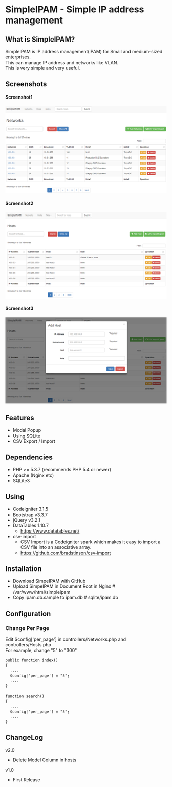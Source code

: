 # SimpleIPAM - Simple IP address management

## What is SimpleIPAM?
SimpleIPAM is IP address management(IPAM) for Small and medium-sized enterprises.  
This can manage IP address and networks like VLAN.  
This is very simple and very useful.  


## Screenshots
#### Screenshot1
![Network1](screenshots/Networks1.png)
#### Screenshot2
![Hosts1](screenshots/Hosts1.png)
#### Screenshot3
![Hosts2](screenshots/Hosts2.png)


## Features
* Modal Popup
* Using SQLite
* CSV Export / Import 


## Dependencies
* PHP >= 5.3.7 (recommends PHP 5.4 or newer)
* Apache (Nginx etc)
* SQLite3

## Using
* Codeigniter 3.1.5
* Bootstrap v3.3.7
* jQuery v3.2.1
* DataTables 1.10.7
  * https://www.datatables.net/
* csv-import
  * CSV Import is a Codeigniter spark which makes it easy to import a CSV file into an associative array.
  * https://github.com/bradstinson/csv-import


## Installation
- Download SimpeIPAM with GitHub
- Upload SimpeIPAM in Document Root in Nginx # /var/www/html/simpleipam
- Copy ipam.db.sample to ipam.db   # sqlite/ipam.db


## Configuration
### Change Per Page
Edit $config['per_page'] in controllers/Networks.php and controllers/Hosts.php  
For example, change  "5" to "300"  

```
public function index()
{
  ....
  $config['per_page'] = "5";
  ....
}

function search()
{
  ....
  $config['per_page'] = "5";
  ....
}
```


## ChangeLog
v2.0
  * Delete Model Column in hosts

v1.0
  * First Release